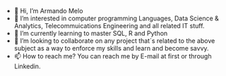 - 👋 Hi, I’m Armando Melo
- 👀 I’m interested in computer programming Languages, Data Science & Analytics, Telecommuications Engineering and all related IT stuff.
- 🌱 I’m currently learning to master SQL, R and Python
- 💞️ I’m looking to collaborate on any project that´s related to the above subject as a way to enforce my skills and learn and become savvy.
- 📫 How to reach me? You can reach me by E-mail at first or through Linkedin.

<!---
amelo1966/amelo1966 is a ✨ special ✨ repository because its `README.md` (this file) appears on your GitHub profile.
You can click the Preview link to take a look at your changes.
--->
